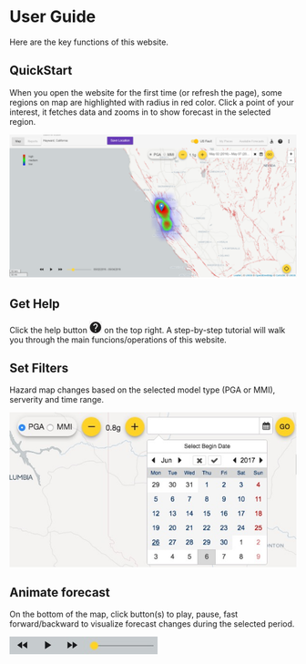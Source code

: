 # User Guide

Here are the key functions of this website.

## QuickStart
When you open the website for the first time (or refresh the page), some regions on map are highlighted with radius in red color. Click a point of your interest, it fetches data and zooms in to show forecast in the selected region. 

![logo](media/usgs.png)


## Get Help
Click the help button ![logo](media/help.jpeg)  on the top right. A step-by-step tutorial will walk you through the main funcions/operations of this website. 

## Set Filters
Hazard map changes based on the selected model type (PGA or MMI), serverity and time range. 

![logo](media/filter.jpg)


## Animate forecast
On the bottom of the map, click button(s) to play, pause, fast forward/backward to visualize forecast changes during the selected period.

![logo](media/play.jpg)
